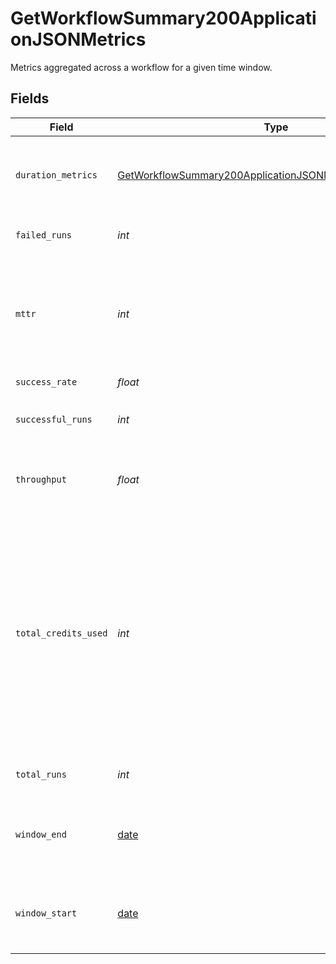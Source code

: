 # GetWorkflowSummary200ApplicationJSONMetrics

Metrics aggregated across a workflow for a given time window.


## Fields

| Field                                                                                                                                                                             | Type                                                                                                                                                                              | Required                                                                                                                                                                          | Description                                                                                                                                                                       |
| --------------------------------------------------------------------------------------------------------------------------------------------------------------------------------- | --------------------------------------------------------------------------------------------------------------------------------------------------------------------------------- | --------------------------------------------------------------------------------------------------------------------------------------------------------------------------------- | --------------------------------------------------------------------------------------------------------------------------------------------------------------------------------- |
| `duration_metrics`                                                                                                                                                                | [GetWorkflowSummary200ApplicationJSONMetricsDurationMetrics](../../models/operations/getworkflowsummary200applicationjsonmetricsdurationmetrics.md)                               | :heavy_check_mark:                                                                                                                                                                | Metrics relating to the duration of runs for a workflow.                                                                                                                          |
| `failed_runs`                                                                                                                                                                     | *int*                                                                                                                                                                             | :heavy_check_mark:                                                                                                                                                                | The number of failed runs.                                                                                                                                                        |
| `mttr`                                                                                                                                                                            | *int*                                                                                                                                                                             | :heavy_check_mark:                                                                                                                                                                | The mean time to recovery (mean time between failures and their next success) in seconds.                                                                                         |
| `success_rate`                                                                                                                                                                    | *float*                                                                                                                                                                           | :heavy_check_mark:                                                                                                                                                                | N/A                                                                                                                                                                               |
| `successful_runs`                                                                                                                                                                 | *int*                                                                                                                                                                             | :heavy_check_mark:                                                                                                                                                                | The number of successful runs.                                                                                                                                                    |
| `throughput`                                                                                                                                                                      | *float*                                                                                                                                                                           | :heavy_check_mark:                                                                                                                                                                | The average number of runs per day.                                                                                                                                               |
| `total_credits_used`                                                                                                                                                              | *int*                                                                                                                                                                             | :heavy_check_mark:                                                                                                                                                                | The total credits consumed by the workflow in the aggregation window. Note that Insights is not a real time financial reporting tool and should not be used for credit reporting. |
| `total_runs`                                                                                                                                                                      | *int*                                                                                                                                                                             | :heavy_check_mark:                                                                                                                                                                | The total number of runs.                                                                                                                                                         |
| `window_end`                                                                                                                                                                      | [date](https://docs.python.org/3/library/datetime.html#date-objects)                                                                                                              | :heavy_check_mark:                                                                                                                                                                | The end of the aggregation window for workflow metrics.                                                                                                                           |
| `window_start`                                                                                                                                                                    | [date](https://docs.python.org/3/library/datetime.html#date-objects)                                                                                                              | :heavy_check_mark:                                                                                                                                                                | The start of the aggregation window for workflow metrics.                                                                                                                         |